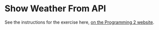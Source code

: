 # Show Weather From API

See the instructions for the exercise here, [on the Programming 2 website](https://programming-2.vercel.app/lessons/data/exercises.html).


